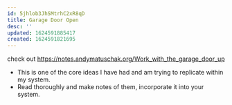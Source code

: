 ```yaml
---
id: 5jhlob3JhSMtrhC2xR8qD
title: Garage Door Open
desc: ''
updated: 1624591885417
created: 1624591821695
---
```


check out https://notes.andymatuschak.org/Work_with_the_garage_door_up

- This is one of the core ideas I have had and am trying to replicate within my system.
- Read thoroughly and make notes of them, incorporate it into your system.
